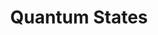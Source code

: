 ---
layout: item
title:  "Quantum States"
updated:   2022-06-30 03:12:42 -0700
categories: quantum, state
pageurl: /quantum-software-engineer.github.io/quantum/state/2022/06/30/quantum-state.html
# image: /images/kaka.jpg
# brief: A loud, social forest-dwelling parrot with North and South Island subspecies 
# status: Endangered
# nz_status: Endemic
# distribution: Forests and offshore islands throughout the country
---